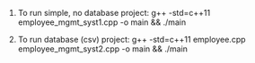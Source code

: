 1. To run simple, no database project:
g++ -std=c++11 employee_mgmt_syst1.cpp -o main && ./main

2. To run database (csv) project:
g++ -std=c++11 employee.cpp employee_mgmt_syst2.cpp -o main && ./main